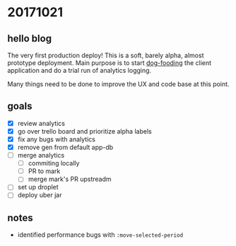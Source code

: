 # 20171021

## hello blog
The very first production deploy! This is a soft, barely alpha, almost prototype deployment. Main purpose is to start [dog-fooding](https://en.wikipedia.org/wiki/Eating_your_own_dog_food) the client application and do a trial run of analytics logging.  

Many things need to be done to improve the UX and code base at this point.

## goals
- [x] review analytics
- [x] go over trello board and prioritize alpha labels
- [x] fix any bugs with analytics
- [x] remove gen from default app-db
- [ ] merge analytics
  - [ ] commiting locally
  - [ ] PR to mark
  - [ ] merge mark's PR upstreadm
- [ ] set up droplet
- [ ] deploy uber jar

## notes
- identified performance bugs with `:move-selected-period`


